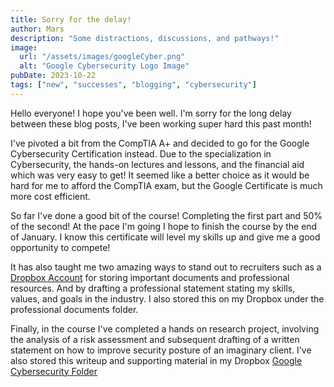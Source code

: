 ```yaml
---
title: Sorry for the delay!
author: Mars
description: "Some distractions, discussions, and pathways!"
image:
  url: "/assets/images/googleCyber.png"
  alt: "Google Cybersecurity Logo Image"
pubDate: 2023-10-22
tags: ["new", "successes", "blogging", "cybersecurity"]
---
```


Hello everyone! I hope you've been well. I'm sorry for the long delay between these blog posts, I've been working super hard this past month!

I've pivoted a bit from the CompTIA A+ and decided to go for the Google Cybersecurity Certification instead. Due to the specialization in Cybersecurity, the hands-on lectures and lessons, and the financial aid which was very easy to get! It seemed like a better choice as it would be hard for me to afford the CompTIA exam, but the Google Certificate is much more cost efficient.

So far I've done a good bit of the course! Completing the first part and 50% of the second! At the pace I'm going I hope to finish the course by the end of January. I know this certificate will level my skills up and give me a good opportunity to compete!

It has also taught me two amazing ways to stand out to recruiters such as a <span style="color:552A8B">[Dropbox Account](https://www.dropbox.com/home/Job%20Resources%20-%20Ryan%20S%20%281%29?share_manage_access=false&sharing_recipient_info=)</span> for storing important documents and professional resources. And by drafting a professional statement stating my skills, values, and goals in the industry. I also stored this on my Dropbox under the professional documents folder.

Finally, in the course I've completed a hands on research project, involving the analysis of a risk assessment and subsequent drafting of a written statement on how to improve security posture of an imaginary client. I've also stored this writeup and supporting material in my Dropbox <span style="color:552A8B">[Google Cybersecurity Folder](https://www.dropbox.com/scl/fo/ff8apeu039ucv7lxppmd6/h?rlkey=gz4h0jebhewjxd18a43olwpq7&dl=0)</span>